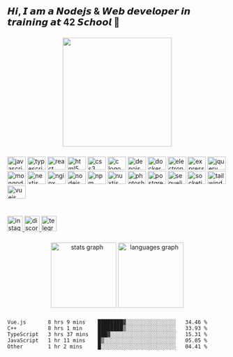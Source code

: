 <h2 align="left">𝙃𝙞, 𝙄 𝙖𝙢 𝙖 𝙉𝙤𝙙𝙚𝙟𝙨 & 𝙒𝙚𝙗 𝙙𝙚𝙫𝙚𝙡𝙤𝙥𝙚𝙧 𝙞𝙣 𝙩𝙧𝙖𝙞𝙣𝙞𝙣𝙜 𝙖𝙩 42 𝙎𝙘𝙝𝙤𝙤𝙡 👋</h2>

###

<div align="center">
  <img height="250" src="https://camo.githubusercontent.com/c8f633097761c084266bf28b6563c2c0b122ca20a8a99303442db605639a5dec/68747470733a2f2f6d65646961342e67697068792e636f6d2f6d656469612f31335a7a59586b65496a635a79302f67697068792e676966"  />
</div>

###

<div align="left">
  <img src="https://cdn.jsdelivr.net/gh/devicons/devicon/icons/javascript/javascript-original.svg" height="30" width="42" alt="javascript logo"  />
  <img src="https://cdn.jsdelivr.net/gh/devicons/devicon/icons/typescript/typescript-plain.svg" height="30" width="42" alt="typescript logo"  />
  <img src="https://cdn.jsdelivr.net/gh/devicons/devicon/icons/react/react-original.svg" height="30" width="42" alt="react logo"  />
  <img src="https://cdn.jsdelivr.net/gh/devicons/devicon/icons/html5/html5-original.svg" height="30" width="42" alt="html5 logo"  />
  <img src="https://cdn.jsdelivr.net/gh/devicons/devicon/icons/css3/css3-original.svg" height="30" width="42" alt="css3 logo"  />
  <img src="https://cdn.jsdelivr.net/gh/devicons/devicon/icons/c/c-original.svg" height="30" width="42" alt="c logo"  />
  <img src="https://cdn.jsdelivr.net/gh/devicons/devicon/icons/denojs/denojs-original.svg" height="30" width="42" alt="denojs logo"  />
  <img src="https://cdn.jsdelivr.net/gh/devicons/devicon/icons/docker/docker-original.svg" height="30" width="42" alt="docker logo"  />
  <img src="https://cdn.jsdelivr.net/gh/devicons/devicon/icons/electron/electron-original.svg" height="30" width="42" alt="electron logo"  />
  <img src="https://cdn.jsdelivr.net/gh/devicons/devicon/icons/express/express-original.svg" height="30" width="42" alt="express logo"  />
  <img src="https://cdn.jsdelivr.net/gh/devicons/devicon/icons/jquery/jquery-original.svg" height="30" width="42" alt="jquery logo"  />
  <img src="https://cdn.jsdelivr.net/gh/devicons/devicon/icons/mongodb/mongodb-original.svg" height="30" width="42" alt="mongodb logo"  />
  <img src="https://cdn.jsdelivr.net/gh/devicons/devicon/icons/nextjs/nextjs-original.svg" height="30" width="42" alt="nextjs logo"  />
  <img src="https://cdn.jsdelivr.net/gh/devicons/devicon/icons/nginx/nginx-original.svg" height="30" width="42" alt="nginx logo"  />
  <img src="https://cdn.jsdelivr.net/gh/devicons/devicon/icons/nodejs/nodejs-original.svg" height="30" width="42" alt="nodejs logo"  />
  <img src="https://cdn.jsdelivr.net/gh/devicons/devicon/icons/npm/npm-original-wordmark.svg" height="30" width="42" alt="npm logo"  />
  <img src="https://cdn.jsdelivr.net/gh/devicons/devicon/icons/nuxtjs/nuxtjs-original.svg" height="30" width="42" alt="nuxtjs logo"  />
  <img src="https://cdn.jsdelivr.net/gh/devicons/devicon/icons/photoshop/photoshop-plain.svg" height="30" width="42" alt="photoshop logo"  />
  <img src="https://cdn.jsdelivr.net/gh/devicons/devicon/icons/postgresql/postgresql-original.svg" height="30" width="42" alt="postgresql logo"  />
  <img src="https://cdn.jsdelivr.net/gh/devicons/devicon/icons/sequelize/sequelize-original.svg" height="30" width="42" alt="sequelize logo"  />
  <img src="https://cdn.jsdelivr.net/gh/devicons/devicon/icons/socketio/socketio-original.svg" height="30" width="42" alt="socketio logo"  />
  <img src="https://cdn.jsdelivr.net/gh/devicons/devicon/icons/tailwindcss/tailwindcss-original-wordmark.svg" height="30" width="42" alt="tailwindcss logo"  />
  <img src="https://cdn.jsdelivr.net/gh/devicons/devicon/icons/vuejs/vuejs-original.svg" height="30" width="42" alt="vuejs logo"  />
</div>

###

<br clear="both">

<div align="left">
  <a href="https://www.instagram.com/_arthu_ru" target="_blank">
    <img src="https://img.shields.io/static/v1?message=Instagram&logo=instagram&label=&color=E4405F&logoColor=white&labelColor=&style=for-the-badge" height="35" alt="instagram logo"  />
  </a>
  <a href="https://discordapp.com/users/630131494064488461" target="_blank">
    <img src="https://img.shields.io/static/v1?message=Discord&logo=discord&label=&color=7289DA&logoColor=white&labelColor=&style=for-the-badge" height="35" alt="discord logo"  />
  </a>
  <a href="https://t.me/NarcisseRael" target="_blank">
    <img src="https://img.shields.io/static/v1?message=Telegram&logo=telegram&label=&color=2CA5E0&logoColor=white&labelColor=&style=for-the-badge" height="35" alt="telegram logo"  />
  </a>
</div>

###

<div align="center">
  <img src="https://github-readme-stats.vercel.app/api?username=X3ne&hide_title=false&hide_rank=false&show_icons=true&include_all_commits=true&count_private=true&disable_animations=false&theme=discord_old_blurple&locale=en&hide_border=false" height="150" alt="stats graph"  />
  <img src="https://github-readme-stats.vercel.app/api/top-langs?username=X3ne&locale=en&hide_title=false&layout=compact&card_width=320&langs_count=5&theme=discord_old_blurple&hide_border=false" height="150" alt="languages graph"  />
</div>

###

<!--START_SECTION:waka-->

```text
Vue.js       8 hrs 9 mins    ████████▓░░░░░░░░░░░░░░░░   34.46 %
C++          8 hrs 1 min     ████████▒░░░░░░░░░░░░░░░░   33.93 %
TypeScript   3 hrs 37 mins   ███▓░░░░░░░░░░░░░░░░░░░░░   15.31 %
JavaScript   1 hr 11 mins    █▒░░░░░░░░░░░░░░░░░░░░░░░   05.05 %
Other        1 hr 2 mins     █░░░░░░░░░░░░░░░░░░░░░░░░   04.41 %
```

<!--END_SECTION:waka-->
